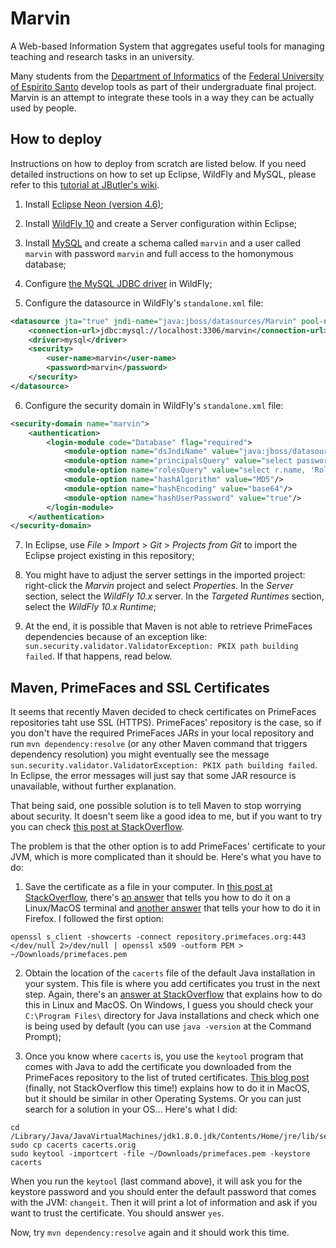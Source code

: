# Marvin

A Web-based Information System that aggregates useful tools for managing teaching and research tasks in an university.

Many students from the [Department of Informatics](http://informatica.ufes.br) of the [Federal University of Espírito Santo](http://www.internacional.ufes.br/en) develop tools as part of their undergraduate final project. Marvin is an attempt to integrate these tools in a way they can be actually used by people.


## How to deploy

Instructions on how to deploy from scratch are listed below. If you need detailed instructions on how to set up Eclipse, WildFly and MySQL, please refer to this [tutorial at JButler's wiki](https://github.com/dwws-ufes/jbutler/wiki/Tutorial%3A-a-Java-EE-Web-Profile-application-with-JButler%2C-part-1).

1. Install [Eclipse Neon (version 4.6)](http://www.eclipse.org/); 

2. Install [WildFly 10](http://wildfly.org) and create a Server configuration within Eclipse;

3. Install [MySQL](http://www.mysql.com/products/community/) and create a schema called `marvin` and a user called `marvin` with password `marvin` and full access to the homonymous database;

4. Configure [the MySQL JDBC driver](http://dev.mysql.com/downloads/connector/j/) in WildFly;

5. Configure the datasource in WildFly's `standalone.xml` file:

```XML
<datasource jta="true" jndi-name="java:jboss/datasources/Marvin" pool-name="MarvinPool" enabled="true" use-java-context="true">
    <connection-url>jdbc:mysql://localhost:3306/marvin</connection-url>
    <driver>mysql</driver>
    <security>
        <user-name>marvin</user-name>
        <password>marvin</password>
    </security>
</datasource>
``` 

6. Configure the security domain in WildFly's `standalone.xml` file:

```XML
<security-domain name="marvin">
    <authentication>
        <login-module code="Database" flag="required">
            <module-option name="dsJndiName" value="java:jboss/datasources/Marvin"/>
            <module-option name="principalsQuery" value="select password from Academic where email=?"/>
            <module-option name="rolesQuery" value="select r.name, 'Roles' from Role r inner join Academic_Role ar on r.id = ar.roles_id inner join Academic a on ar.Academic_id = a.id where email=?"/>
            <module-option name="hashAlgorithm" value="MD5"/>
            <module-option name="hashEncoding" value="base64"/>
            <module-option name="hashUserPassword" value="true"/>
        </login-module>
    </authentication>
</security-domain>
```

7. In Eclipse, use _File_ > _Import_ > _Git_ > _Projects from Git_ to import the Eclipse project existing in this repository;

8. You might have to adjust the server settings in the imported project: right-click the _Marvin_ project and select _Properties_. In the _Server_ section, select the _WildFly 10.x_ server. In the _Targeted Runtimes_ section, select the _WildFly 10.x Runtime_;

9. At the end, it is possible that Maven is not able to retrieve PrimeFaces dependencies because of an exception like: `sun.security.validator.ValidatorException: PKIX path building failed`. If that happens, read below.


## Maven, PrimeFaces and SSL Certificates

It seems that recently Maven decided to check certificates on PrimeFaces repositories taht use SSL (HTTPS). PrimeFaces' repository is the case, so if you don't have the required PrimeFaces JARs in your local repository and run `mvn dependency:resolve` (or any other Maven command that triggers dependency resolution) you might eventually see the message `sun.security.validator.ValidatorException: PKIX path building failed`. In Eclipse, the error messages will just say that some JAR resource is unavailable, without further explanation.

That being said, one possible solution is to tell Maven to stop worrying about security. It doesn't seem like a good idea to me, but if you want to try you can check [this post at StackOverflow](http://stackoverflow.com/questions/21252800/how-to-tell-maven-to-disregard-ssl-errors-and-trusting-all-certs).

The problem is that the other option is to add PrimeFaces' certificate to your JVM, which is more complicated than it should be. Here's what you have to do:

1. Save the certificate as a file in your computer. In [this post at StackOverflow](https://superuser.com/questions/97201/how-to-save-a-remote-server-ssl-certificate-locally-as-a-file), there's [an answer](https://superuser.com/a/641396/672373) that tells you how to do it on a Linux/MacOS terminal and [another answer](https://superuser.com/a/97203/672373) that tells your how to do it in Firefox. I followed the first option:

```
openssl s_client -showcerts -connect repository.primefaces.org:443 </dev/null 2>/dev/null | openssl x509 -outform PEM > ~/Downloads/primefaces.pem
```

2. Obtain the location of the `cacerts` file of the default Java installation in your system. This file is where you add certificates you trust in the next step. Again, there's an [answer at StackOverflow](http://stackoverflow.com/a/11937940/361343) that explains how to do this in Linux and MacOS. On Windows, I guess you should check your `C:\Program Files\` directory for Java installations and check which one is being used by default (you can use `java -version` at the Command Prompt);

3. Once you know where `cacerts` is, you use the `keytool` program that comes with Java to add the certificate you downloaded from the PrimeFaces repository to the list of truted certificates. [This blog post](https://blog.alwold.com/2011/06/30/how-to-trust-a-certificate-in-java-on-mac-os-x/) (finally, not StackOverflow this time!) explains how to do it in MacOS, but it should be similar in other Operating Systems. Or you can just search for a solution in your OS... Here's what I did:

```
cd /Library/Java/JavaVirtualMachines/jdk1.8.0.jdk/Contents/Home/jre/lib/security
sudo cp cacerts cacerts.orig
sudo keytool -importcert -file ~/Downloads/primefaces.pem -keystore cacerts
```

When you run the `keytool` (last command above), it will ask you for the keystore password and you should enter the default password that comes with the JVM: `changeit`. Then it will print a lot of information and ask if you want to trust the certificate. You should answer `yes`.

Now, try `mvn dependency:resolve` again and it should work this time.